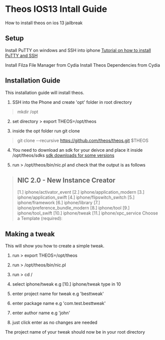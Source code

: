 # Theos IOS13 Intall Guide
How to install theos on ios 13 jailbreak

## Setup

Install PuTTY on windows and SSH into iphone [Tutorial on how to install PuTTY and SSH](https://www.reddit.com/r/jailbreak/comments/8wq55h/guide_how_to_ssh_into_your_device_once_it_has/)

Install Filza File Manager from Cydia 
Install Theos Dependencies from Cydia

## Installation Guide 
This installation guide will install theos.
1) SSH into the Phone and create 'opt' folder in root directory
> mkdir /opt

2) set directory > export THEOS=/opt/theos

3) inside the opt folder run git clone
> git clone --recursive https://github.com/theos/theos.git $THEOS

4) You need to download an sdk for your deivce and place it inside /opt/theos/sdks [sdk downloads for some versions](https://github.com/theos/sdks)

5) run > /opt/theos/bin/nic.pl
and check that the output is as follows
> NIC 2.0 - New Instance Creator
> ------------------------------
>  [1.] iphone/activator_event
>  [2.] iphone/application_modern
>  [3.] iphone/application_swift
>  [4.] iphone/flipswitch_switch
>  [5.] iphone/framework
>  [6.] iphone/library
>  [7.] iphone/preference_bundle_modern
>  [8.] iphone/tool
>  [9.] iphone/tool_swift
>  [10.] iphone/tweak
>  [11.] iphone/xpc_service
> Choose a Template (required):

## Making a tweak
This will show you how to create a simple tweak.
1) run > export THEOS=/opt/theos
2) run > /opt/theos/bin/nic.pl

3) run > cd /

4) select iphone/tweak e.g [10.] iphone/tweak type in 10

5) enter project name for tweak e.g 'besttweak'

6) enter package name e.g 'com.test.besttweak'

7) enter author name e.g 'john'

7) just click enter as no changes are needed

The project name of your tweak should now be in your root directory



